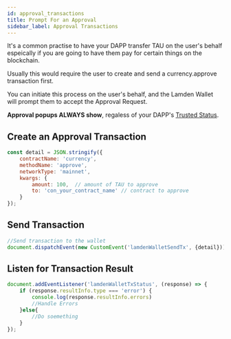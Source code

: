 ```yaml
---
id: approval_transactions
title: Prompt For an Approval
sidebar_label: Approval Transactions
---
```


It's a common practise to have your DAPP transfer TAU on the user's behalf espeically if you are going to have them pay for certain things on the blockchain.

Usually this would require the user to create and send a currency.approve transaction first.

You can initiate this process on the user's behalf, and the Lamden Wallet will prompt them to accept the Approval Request.

**Approval popups ALWAYS show**, regaless of your DAPP's <u>[Trusted Status](/docs/wallet/accounts_linked_create#make-account-trusted)</u>.

## Create an Approval Transaction

```javascript
const detail = JSON.stringify({
    contractName: 'currency',
    methodName: 'approve',
    networkType: 'mainnet',
    kwargs: {
        amount: 100,  // amount of TAU to approve
        to: 'con_your_contract_name' // contract to approve
    }
});
```

## Send Transaction
```javascript
//Send transaction to the wallet
document.dispatchEvent(new CustomEvent('lamdenWalletSendTx', {detail}));
```

## Listen for Transaction Result
```javascript
document.addEventListener('lamdenWalletTxStatus', (response) => {
    if (response.resultInfo.type === 'error') {
        console.log(response.resultInfo.errors)
        //Handle Errors
    }else{
        //Do soemething
    } 
});
```



